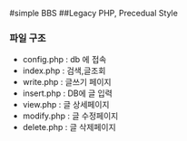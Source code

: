 #simple BBS
##Legacy PHP, Precedual Style
### 파일 구조

+ config.php : db 에 접속
+ index.php : 검색,글조회
+ write.php : 글쓰기 페이지
+ insert.php : DB에 글 입력
+ view.php : 글 상세페이지
+ modify.php : 글 수정페이지
+ delete.php : 글 삭제페이지
